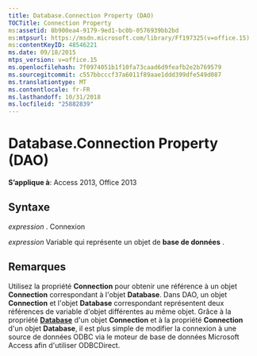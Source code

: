 ```yaml
---
title: Database.Connection Property (DAO)
TOCTitle: Connection Property
ms:assetid: 8b900ea4-9179-9ed1-bc0b-0576939bb2bd
ms:mtpsurl: https://msdn.microsoft.com/library/Ff197325(v=office.15)
ms:contentKeyID: 48546221
ms.date: 09/18/2015
mtps_version: v=office.15
ms.openlocfilehash: 7f0974051b1f10fa73caad6d9feafb2e2b769579
ms.sourcegitcommit: c557bbcccf37a6011f89aae1ddd399dfe549d087
ms.translationtype: MT
ms.contentlocale: fr-FR
ms.lasthandoff: 10/31/2018
ms.locfileid: "25882839"
---
```

# <a name="databaseconnection-property-dao"></a>Database.Connection Property (DAO)


**S’applique à**: Access 2013, Office 2013

## <a name="syntax"></a>Syntaxe

*expression* . Connexion

*expression* Variable qui représente un objet de **base de données** .

## <a name="remarks"></a>Remarques

Utilisez la propriété **Connection** pour obtenir une référence à un objet **Connection** correspondant à l'objet **Database**. Dans DAO, un objet **Connection** et l'objet **Database** correspondant représentent deux références de variable d'objet différentes au même objet. Grâce à la propriété **[Database](connection-database-property-dao.md)** d'un objet **Connection** et à la propriété **Connection** d'un objet **Database**, il est plus simple de modifier la connexion à une source de données ODBC via le moteur de base de données Microsoft Access afin d'utiliser ODBCDirect.

